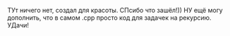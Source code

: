 ТУт ничего нет, создал для красоты.
СПсибо что зашёл!))
НУ ещё могу дополнить, что в самом .cpp просто код для задачек на рекурсию.
УДачи!
